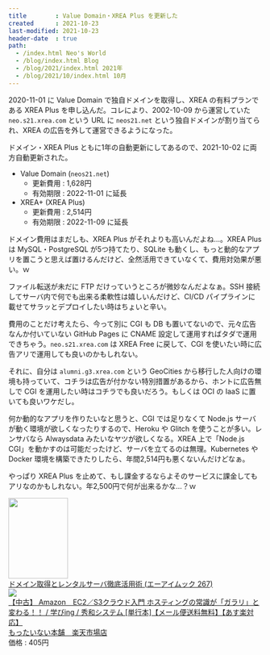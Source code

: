 ```yaml
---
title        : Value Domain・XREA Plus を更新した
created      : 2021-10-23
last-modified: 2021-10-23
header-date  : true
path:
  - /index.html Neo's World
  - /blog/index.html Blog
  - /blog/2021/index.html 2021年
  - /blog/2021/10/index.html 10月
---
```


2020-11-01 に Value Domain で独自ドメインを取得し、XREA の有料プランである XREA Plus を申し込んだ。コレにより、2002-10-09 から運営していた `neo.s21.xrea.com` という URL に `neos21.net` という独自ドメインが割り当てられ、XREA の広告を外して運営できるようになった。

ドメイン・XREA Plus ともに1年の自動更新にしてあるので、2021-10-02 に両方自動更新された。

- Value Domain (`neos21.net`)
  - 更新費用 : 1,628円
  - 有効期限 : 2022-11-01 に延長
- XREA+ (XREA Plus)
  - 更新費用 : 2,514円
  - 有効期限 : 2022-11-09 に延長

ドメイン費用はまだしも、XREA Plus がそれよりも高いんだよね…。XREA Plus は MySQL・PostgreSQL が5つ持てたり、SQLite も動くし、もっと動的なアプリを置こうと思えば置けるんだけど、全然活用できていなくて、費用対効果が悪い。ｗ

ファイル転送が未だに FTP だけっていうところが微妙なんだよなぁ。SSH 接続してサーバ内で何でも出来る柔軟性は嬉しいんだけど、CI/CD パイプラインに載せてサラッとデプロイしたい時はちょいと辛い。

費用のことだけ考えたら、今って別に CGI も DB も置いてないので、元々広告なんか付いていない GitHub Pages に CNAME 設定して運用すればタダで運用できちゃう。`neo.s21.xrea.com` は XREA Free に戻して、CGI を使いたい時に広告アリで運用しても良いのかもしれない。

それに、自分は `alumni.g3.xrea.com` という GeoCities から移行した人向けの環境も持っていて、コチラは広告が付かない特別措置があるから、ホントに広告無しで CGI を運用したい時はコチラでも良いだろう。もしくは OCI の IaaS に置いても良いワケだし。

何か動的なアプリを作りたいなと思うと、CGI では足りなくて Node.js サーバが動く環境が欲しくなったりするので、Heroku や Glitch を使うことが多い。レンサバなら Alwaysdata みたいなヤツが欲しくなる。XREA 上で「Node.js CGI」を動かすのは可能だったけど、サーバを立てるのは無理。Kubernetes や Docker 環境を構築できたりしたら、年間2,514円も悪くないんだけどなぁ。

やっぱり XREA Plus を止めて、もし課金するならよそのサービスに課金してもアリなのかもしれない。年2,500円で何が出来るかな…？ｗ

<div class="ad-amazon">
  <div class="ad-amazon-image">
    <a href="https://www.amazon.co.jp/dp/4871937933?tag=neos21-22&amp;linkCode=osi&amp;th=1&amp;psc=1">
      <img src="https://m.media-amazon.com/images/I/519YV88337L._SL160_.jpg" width="118" height="160">
    </a>
  </div>
  <div class="ad-amazon-info">
    <div class="ad-amazon-title">
      <a href="https://www.amazon.co.jp/dp/4871937933?tag=neos21-22&amp;linkCode=osi&amp;th=1&amp;psc=1">ドメイン取得とレンタルサーバ徹底活用術 (エーアイムック 267)</a>
    </div>
  </div>
</div>

<div class="ad-rakuten">
  <div class="ad-rakuten-image">
    <a href="https://hb.afl.rakuten.co.jp/hgc/g00qs412.waxycd58.g00qs412.waxyd79c/?pc=https%3A%2F%2Fitem.rakuten.co.jp%2Fcomicset%2F4798021555%2F&amp;m=http%3A%2F%2Fm.rakuten.co.jp%2Fcomicset%2Fi%2F10880378%2F">
      <img src="https://thumbnail.image.rakuten.co.jp/@0_mall/comicset/cabinet/05022620/bkmmaupg9cghffm5.jpg?_ex=128x128">
    </a>
  </div>
  <div class="ad-rakuten-info">
    <div class="ad-rakuten-title">
      <a href="https://hb.afl.rakuten.co.jp/hgc/g00qs412.waxycd58.g00qs412.waxyd79c/?pc=https%3A%2F%2Fitem.rakuten.co.jp%2Fcomicset%2F4798021555%2F&amp;m=http%3A%2F%2Fm.rakuten.co.jp%2Fcomicset%2Fi%2F10880378%2F">【中古】 Amazon　EC2／S3クラウド入門 ホスティングの常識が「ガラリ」と変わる！！ / 学びing / 秀和システム [単行本]【メール便送料無料】【あす楽対応】</a>
    </div>
    <div class="ad-rakuten-shop">
      <a href="https://hb.afl.rakuten.co.jp/hgc/g00qs412.waxycd58.g00qs412.waxyd79c/?pc=https%3A%2F%2Fwww.rakuten.co.jp%2Fcomicset%2F&amp;m=http%3A%2F%2Fm.rakuten.co.jp%2Fcomicset%2F">もったいない本舗　楽天市場店</a>
    </div>
    <div class="ad-rakuten-price">価格 : 405円</div>
  </div>
</div>
